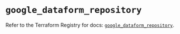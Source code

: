 # `google_dataform_repository`

Refer to the Terraform Registry for docs: [`google_dataform_repository`](https://registry.terraform.io/providers/hashicorp/google-beta/6.1.0/docs/resources/google_dataform_repository).
